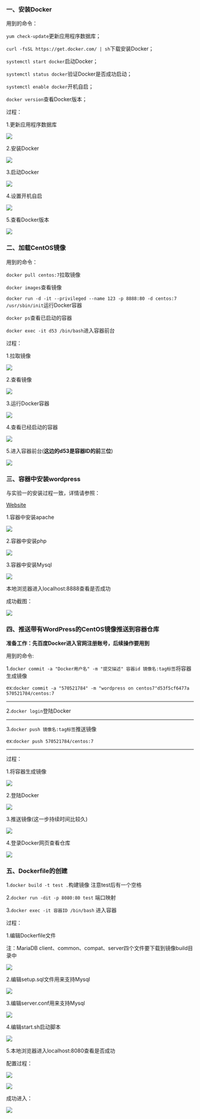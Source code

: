### 一、安装Docker

用到的命令：

`yum check-update`更新应用程序数据库；

`curl -fsSL https://get.docker.com/ | sh`下载安装Docker；

`systemctl start docker`启动Docker；

`systemctl status docker`验证Docker是否成功启动；

`systemctl enable docker`开机自启；

`docker version`查看Docker版本；

过程：

1.更新应用程序数据库

![](../image/51.png)

2.安装Docker

![](../image/52.png)

3.启动Docker

![](../image/53.png)

4.设置开机自启

![](../image/54.png)

5.查看Docker版本

![](../image/55.png)

### 二、加载CentOS镜像

用到的命令：

`docker pull centos:7`拉取镜像

`docker images`查看镜像

`docker run -d -it --privileged --name 123 -p 8888:80 -d centos:7 /usr/sbin/init`运行Docker容器

`docker ps`查看已启动的容器

`docker exec -it d53 /bin/bash`进入容器前台

过程：

1.拉取镜像

![](../image/56.png)

2.查看镜像

![](../image/57.png)

3.运行Docker容器

![](../image/58.png)

4.查看已经启动的容器

![](../image/59.png)

5.进入容器前台(**这边的d53是容器ID的前三位**)

![](../image/60.png)

### 三、容器中安装wordpress

与实验一的安装过程一致，详情请参照：

[Website](/Website/README.md)

1.容器中安装apache

![](../image/66.png)

2.容器中安装php

![](../image/68.png)

3.容器中安装Mysql

![](../image/69.png)



本地浏览器进入localhost:8888查看是否成功

成功截图：

![](../image/65.png)



### 四、推送带有WordPress的CentOS镜像推送到容器仓库

**准备工作：先百度Docker进入官网注册账号，后续操作要用到**

用到的命令:

1.`docker commit -a "Docker用户名" -m "提交描述" 容器id 镜像名:tag标签`将容器生成镜像

ex:`docker commit -a "570521784" -m "wordpress on centos7"d53f5cf6477a 570521784/centos:7`

------

2.`docker login`登陆Docker

------

3.`docker push 镜像名:tag标签`推送镜像

ex:`docker push 570521784/centos:7`

------

过程：

1.将容器生成镜像

![](../image/61.png)

2.登陆Docker

![](../image/62.png)

3.推送镜像(这一步持续时间比较久)

![](../image/63.png)

4.登录Docker网页查看仓库

![](../image/64.png)

### 五、Dockerfile的创建

1.`docker build -t test .`构建镜像 注意test后有一个空格

2.`docker run -dit -p 8080:80 test` 端口映射

3.`docker exec -it 容器ID /bin/bash` 进入容器

过程：

1.编辑Dockerfile文件

注：MariaDB client、common、compat、server四个文件要下载到镜像build目录中

![](../image/70.png)

2.编辑setup.sql文件用来支持Mysql

![](../image/71.png)

3.编辑server.conf用来支持Mysql

![](../image/72.png)

4.编辑start.sh启动脚本

![](../image/73.png)

5.本地浏览器进入localhost:8080查看是否成功

配置过程：

![](../image/74.png)

![](../image/75.png)

成功进入：

![](../image/76.png)

